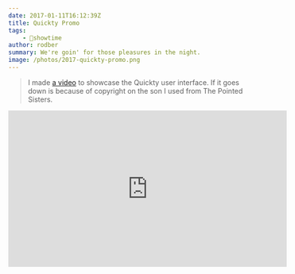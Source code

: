 ```yaml
---
date: 2017-01-11T16:12:39Z
title: Quickty Promo
tags:
    - 🤯showtime
author: rodber
summary: We're goin' for those pleasures in the night.
image: /photos/2017-quickty-promo.png
---
```


> I made [a video](https://www.youtube.com/watch?v=9DrJKfVq6co) to showcase the Quickty user interface. If it goes down is because of copyright on the son I used from The Pointed Sisters.

<iframe width="560" height="315"  id="youtube_iframe" src="https://www.youtube.com/embed/9DrJKfVq6co?feature=oembed&amp;enablejsapi=1&amp;origin=https://safe.txmblr.com&amp;wmode=opaque" frameborder="0" allow="accelerometer; autoplay; encrypted-media; gyroscope; picture-in-picture" allowfullscreen></iframe>